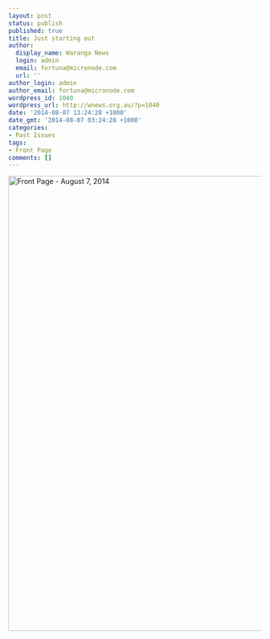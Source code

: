 ```yaml
---
layout: post
status: publish
published: true
title: Just starting out
author:
  display_name: Waranga News
  login: admin
  email: fortuna@micronode.com
  url: ''
author_login: admin
author_email: fortuna@micronode.com
wordpress_id: 1040
wordpress_url: http://wnews.org.au/?p=1040
date: '2014-08-07 13:24:28 +1000'
date_gmt: '2014-08-07 03:24:28 +1000'
categories:
- Past Issues
tags:
- Front Page
comments: []
---
```

<p><a href="http://wnews.org.au/wp-content/uploads/2014/08/wnews20140807p01.pdf"><img class="alignnone size-full wp-image-1030" alt="Front Page - August 7, 2014" src="http://wnews.org.au/wp-content/uploads/2014/08/wnews20140807p01.jpg" width="624" height="907" /></a></p>
